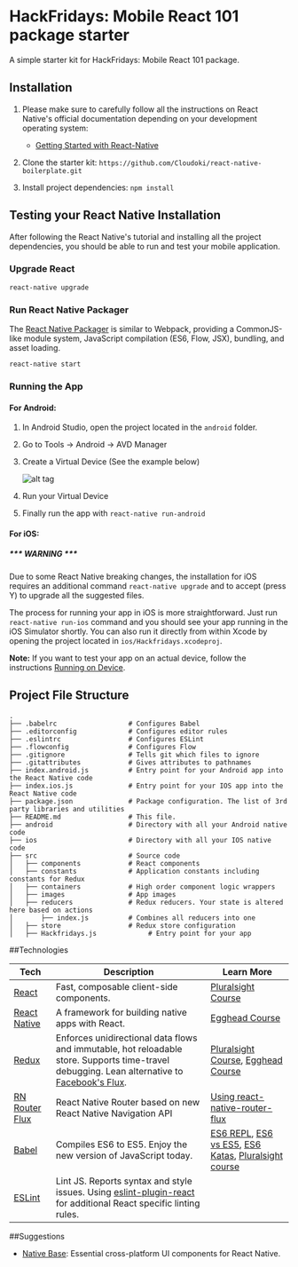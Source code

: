 HackFridays: Mobile React 101 package starter
==================================
A simple starter kit for HackFridays: Mobile React 101 package.


## Installation

1.  Please make sure to carefully follow all the instructions on React Native's official documentation depending on your development operating system:
    * [Getting Started with React-Native](https://facebook.github.io/react-native/docs/getting-started.html#content)

2.  Clone the starter kit: `https://github.com/Cloudoki/react-native-boilerplate.git`

3.  Install project dependencies:
    `npm install`

## Testing your React Native Installation

After following the React Native's tutorial and installing all the project dependencies, you should be able to run and test your mobile application.

### Upgrade React

```
react-native upgrade
```

### Run React Native Packager

The [React Native Packager](https://github.com/facebook/react-native/tree/master/packager) is similar to Webpack, providing a CommonJS-like module system, JavaScript compilation (ES6, Flow, JSX), bundling, and asset loading.
```
react-native start
```

### Running the App

#### For Android:

1.  In Android Studio, open the project located in the `android` folder.
2.  Go to Tools -> Android -> AVD Manager
3.  Create a Virtual Device (See the example below)

    ![alt tag](./screenshots/AVD.png)

4.  Run your Virtual Device
5.  Finally run the app with `react-native run-android`

#### For iOS:

##### *** WARNING ***
Due to some React Native breaking changes, the installation for iOS requires an additional command `react-native upgrade` and to accept (press Y) to upgrade all the suggested files.

The process for running your app in iOS is more straightforward. Just run `react-native run-ios` command and you should see your app running in the iOS Simulator shortly. You can also run it directly from within Xcode by opening the project located in `ios/Hackfridays.xcodeproj`.


**Note:** If you want to test your app on an actual device, follow the instructions [Running on Device](https://facebook.github.io/react-native/docs/running-on-device.html).


## Project File Structure
```
.
├── .babelrc                  # Configures Babel
├── .editorconfig             # Configures editor rules
├── .eslintrc                 # Configures ESLint
├── .flowconfig               # Configures Flow
├── .gitignore                # Tells git which files to ignore
├── .gitattributes            # Gives attributes to pathnames
├── index.android.js          # Entry point for your Android app into the React Native code
├── index.ios.js              # Entry point for your IOS app into the React Native code
├── package.json              # Package configuration. The list of 3rd party libraries and utilities
├── README.md                 # This file.
├── android                   # Directory with all your Android native code
├── ios                       # Directory with all your IOS native code
├── src                       # Source code
│   ├── components            # React components
│   ├── constants             # Application constants including constants for Redux
│   ├── containers            # High order component logic wrappers
│   ├── images                # App images
│   ├── reducers              # Redux reducers. Your state is altered here based on actions
│       ├── index.js          # Combines all reducers into one
│   ├── store                 # Redux store configuration
│   ├── Hackfridays.js             # Entry point for your app
```


##Technologies

| **Tech** | **Description** |**Learn More**|
|----------|-------|---|
|  [React](https://facebook.github.io/react/)  |   Fast, composable client-side components.    | [Pluralsight Course](https://www.pluralsight.com/courses/react-flux-building-applications)  |
|  [React Native](https://facebook.github.io/react-native/)  |   A framework for building native apps with React.    | [Egghead Course](https://egghead.io/courses/react-native-fundamentals)  |
|  [Redux](http://redux.js.org) |  Enforces unidirectional data flows and immutable, hot reloadable store. Supports time-travel debugging. Lean alternative to [Facebook's Flux](https://facebook.github.io/flux/docs/overview.html).| [Pluralsight Course](http://www.pluralsight.com/courses/react-redux-react-router-es6), [Egghead Course](https://egghead.io/courses/getting-started-with-redux)    |
|  [RN Router Flux](https://github.com/aksonov/react-native-router-flux) | React Native Router based on new React Native Navigation API | [Using react-native-router-flux](https://medium.com/differential/react-native-basics-using-react-native-router-flux-f11e5128aff9#.rgufob5ov) |
|  [Babel](http://babeljs.io) |  Compiles ES6 to ES5. Enjoy the new version of JavaScript today.     | [ES6 REPL](https://babeljs.io/repl/), [ES6 vs ES5](http://es6-features.org), [ES6 Katas](http://es6katas.org), [Pluralsight course](https://www.pluralsight.com/courses/javascript-fundamentals-es6)    |
| [ESLint](http://eslint.org/)| Lint JS. Reports syntax and style issues. Using [eslint-plugin-react](https://github.com/yannickcr/eslint-plugin-react) for additional React specific linting rules. | |

##Suggestions

* [Native Base](http://nativebase.io/): Essential cross-platform UI components for React Native.
